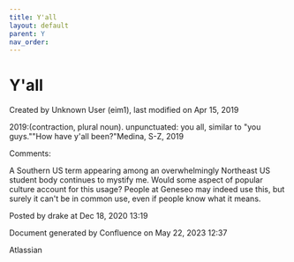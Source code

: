 ```yaml
---
title: Y'all
layout: default
parent: Y
nav_order:
---
```


# Y'all

Created by  Unknown User (eim1), last modified on Apr 15, 2019

2019:(contraction, plural noun). unpunctuated: you all, similar to &quot;you guys.&quot;&quot;How have y'all been?&quot;Medina, S-Z, 2019

Comments:

A Southern US term appearing among an overwhelmingly Northeast US student body continues to mystify me. Would some aspect of popular culture account for this usage? People at Geneseo may indeed use this, but surely it can't be in common use, even if people know what it means.

Posted by drake at Dec 18, 2020 13:19

Document generated by Confluence on May 22, 2023 12:37

Atlassian
